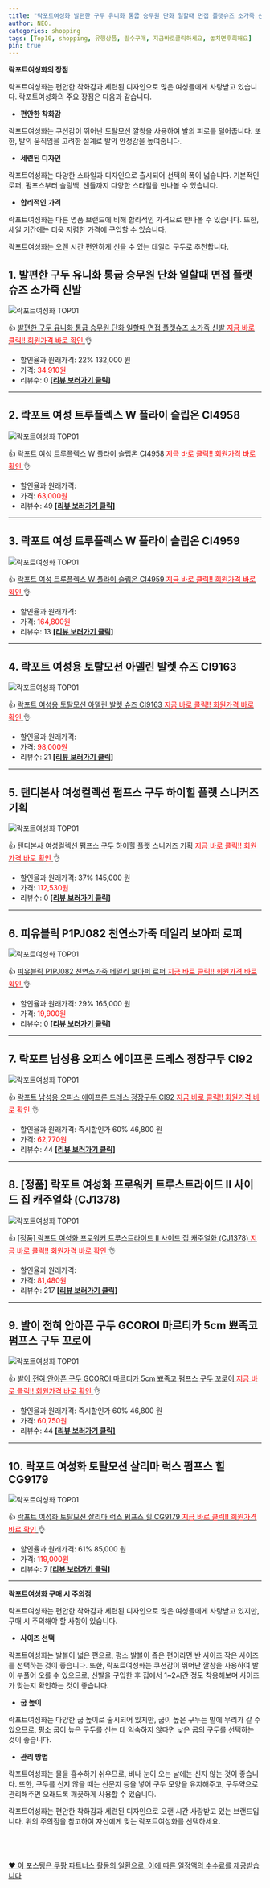 ```yaml
---
title: "락포트여성화 발편한 구두 유니화 통굽 승무원 단화 일할때 면접 플랫슈즈 소가죽 신발 특장점 필요 추천 제품 비교 최저 가격 비교 장점 구매 후기 구매평"
author: NEO.
categories: shopping
tags: [Top10, shopping, 유행상품, 필수구매, 지금바로클릭하세요, 놓치면후회해요]
pin: true
---
```

**락포트여성화의 장점**

락포트여성화는 편안한 착화감과 세련된 디자인으로 많은 여성들에게 사랑받고 있습니다. 락포트여성화의 주요 장점은 다음과 같습니다.

* **편안한 착화감**

락포트여성화는 쿠션감이 뛰어난 토탈모션 깔창을 사용하여 발의 피로를 덜어줍니다. 또한, 발의 움직임을 고려한 설계로 발의 안정감을 높여줍니다.

* **세련된 디자인**

락포트여성화는 다양한 스타일과 디자인으로 출시되어 선택의 폭이 넓습니다. 기본적인 로퍼, 펌프스부터 슬링백, 샌들까지 다양한 스타일을 만나볼 수 있습니다.

* **합리적인 가격**

락포트여성화는 다른 명품 브랜드에 비해 합리적인 가격으로 만나볼 수 있습니다. 또한, 세일 기간에는 더욱 저렴한 가격에 구입할 수 있습니다.

락포트여성화는 오랜 시간 편안하게 신을 수 있는 데일리 구두로 추천합니다.

   

## 1. 발편한 구두 유니화 통굽 승무원 단화 일할때 면접 플랫슈즈 소가죽 신발

![락포트여성화 TOP01](https://thumbnail7.coupangcdn.com/thumbnails/remote/490x490ex/image/vendor_inventory/0272/752c5751575cb401ebfdde4a941dde6197228d190d8f113a49b614228451.jpg)


👍 [발편한 구두 유니화 통굽 승무원 단화 일할때 면접 플랫슈즈 소가죽 신발 <font color=red> 지금 바로 클릭!! 회원가격 바로 확인 </font> ](https://link.coupang.com/re/AFFSDP?lptag=AF3617701&subid=GithubCoopas&pageKey=1858791475&traceid=V0-153&itemId=3159670070&vendorItemId=86839762605) 👌 


- 할인율과 원래가격: 22%  132,000   원
- 가격: <span style='color:red'>34,910원</span>
- 리뷰수: 0  [**[리뷰 보러가기 클릭]**](https://link.coupang.com/re/AFFSDP?lptag=AF3617701&subid=GithubCoopas&pageKey=1858791475&traceid=V0-153&itemId=3159670070&vendorItemId=86839762605)

---


   

## 2. 락포트 여성 트루플렉스 W 플라이 슬립온 CI4958

![락포트여성화 TOP01](https://thumbnail7.coupangcdn.com/thumbnails/remote/490x490ex/image/rs_quotation_api/eplbbyll/985c5aa8820d40e18987a4537977e599.jpg)


👍 [락포트 여성 트루플렉스 W 플라이 슬립온 CI4958 <font color=red> 지금 바로 클릭!! 회원가격 바로 확인 </font> ](https://link.coupang.com/re/AFFSDP?lptag=AF3617701&subid=GithubCoopas&pageKey=5801044332&traceid=V0-153&itemId=9949665078&vendorItemId=77232882243) 👌 


- 할인율과 원래가격: 
- 가격: <span style='color:red'>63,000원</span>
- 리뷰수: 49  [**[리뷰 보러가기 클릭]**](https://link.coupang.com/re/AFFSDP?lptag=AF3617701&subid=GithubCoopas&pageKey=5801044332&traceid=V0-153&itemId=9949665078&vendorItemId=77232882243)

---


   

## 3. 락포트 여성 트루플렉스 W 플라이 슬립온 CI4959

![락포트여성화 TOP01](https://thumbnail10.coupangcdn.com/thumbnails/remote/490x490ex/image/vendor_inventory/9b52/539453767a29ae3230e48f6aae7a87cf86fbf03bdf8e4ebcc5fdd6ee3770.jpg)


👍 [락포트 여성 트루플렉스 W 플라이 슬립온 CI4959 <font color=red> 지금 바로 클릭!! 회원가격 바로 확인 </font> ](https://link.coupang.com/re/AFFSDP?lptag=AF3617701&subid=GithubCoopas&pageKey=5801044194&traceid=V0-153&itemId=9949664433&vendorItemId=86285417459) 👌 


- 할인율과 원래가격: 
- 가격: <span style='color:red'>164,800원</span>
- 리뷰수: 13  [**[리뷰 보러가기 클릭]**](https://link.coupang.com/re/AFFSDP?lptag=AF3617701&subid=GithubCoopas&pageKey=5801044194&traceid=V0-153&itemId=9949664433&vendorItemId=86285417459)

---


   

## 4. 락포트 여성용 토탈모션 아델린 발렛 슈즈 CI9163

![락포트여성화 TOP01](https://thumbnail9.coupangcdn.com/thumbnails/remote/490x490ex/image/retail/images/2022/02/03/10/9/a6a9a26f-30ff-4538-b092-67bf4d9d2e6b.JPG)


👍 [락포트 여성용 토탈모션 아델린 발렛 슈즈 CI9163 <font color=red> 지금 바로 클릭!! 회원가격 바로 확인 </font> ](https://link.coupang.com/re/AFFSDP?lptag=AF3617701&subid=GithubCoopas&pageKey=6319945651&traceid=V0-153&itemId=13166393993&vendorItemId=80425091757) 👌 


- 할인율과 원래가격: 
- 가격: <span style='color:red'>98,000원</span>
- 리뷰수: 21  [**[리뷰 보러가기 클릭]**](https://link.coupang.com/re/AFFSDP?lptag=AF3617701&subid=GithubCoopas&pageKey=6319945651&traceid=V0-153&itemId=13166393993&vendorItemId=80425091757)

---


   

## 5. 탠디본사 여성컬렉션 펌프스 구두 하이힐 플랫 스니커즈 기획

![락포트여성화 TOP01](https://thumbnail9.coupangcdn.com/thumbnails/remote/490x490ex/image/vendor_inventory/2ec4/772415cfa923a440d4d94bfbf1728a5ff34ebf43d2b6343b289624732f37.jpg)


👍 [탠디본사 여성컬렉션 펌프스 구두 하이힐 플랫 스니커즈 기획 <font color=red> 지금 바로 클릭!! 회원가격 바로 확인 </font> ](https://link.coupang.com/re/AFFSDP?lptag=AF3617701&subid=GithubCoopas&pageKey=6997019866&traceid=V0-153&itemId=17145343798&vendorItemId=84318116061) 👌 


- 할인율과 원래가격: 37%  145,000   원
- 가격: <span style='color:red'>112,530원</span>
- 리뷰수: 0  [**[리뷰 보러가기 클릭]**](https://link.coupang.com/re/AFFSDP?lptag=AF3617701&subid=GithubCoopas&pageKey=6997019866&traceid=V0-153&itemId=17145343798&vendorItemId=84318116061)

---


   

## 6. 피유블릭 P1PJ082 천연소가죽 데일리 보아퍼 로퍼

![락포트여성화 TOP01](https://thumbnail9.coupangcdn.com/thumbnails/remote/490x490ex/image/vendor_inventory/e62e/39153119fc505ddd739f88a04cb303cfbdbb04f75cb4e634117b14434eeb.jpg)


👍 [피유블릭 P1PJ082 천연소가죽 데일리 보아퍼 로퍼 <font color=red> 지금 바로 클릭!! 회원가격 바로 확인 </font> ](https://link.coupang.com/re/AFFSDP?lptag=AF3617701&subid=GithubCoopas&pageKey=6213338726&traceid=V0-153&itemId=12396046737&vendorItemId=79665635142) 👌 


- 할인율과 원래가격: 29%  165,000   원
- 가격: <span style='color:red'>19,900원</span>
- 리뷰수: 0  [**[리뷰 보러가기 클릭]**](https://link.coupang.com/re/AFFSDP?lptag=AF3617701&subid=GithubCoopas&pageKey=6213338726&traceid=V0-153&itemId=12396046737&vendorItemId=79665635142)

---


   

## 7. 락포트 남성용 오피스 에이프론 드레스 정장구두 CI92

![락포트여성화 TOP01](https://thumbnail9.coupangcdn.com/thumbnails/remote/490x490ex/image/rs_quotation_api/r71fouop/87cd55b829d444a0affbecfbe6bc256b.jpg)


👍 [락포트 남성용 오피스 에이프론 드레스 정장구두 CI92 <font color=red> 지금 바로 클릭!! 회원가격 바로 확인 </font> ](https://link.coupang.com/re/AFFSDP?lptag=AF3617701&subid=GithubCoopas&pageKey=6362242522&traceid=V0-153&itemId=13436187274&vendorItemId=80690696995) 👌 


- 할인율과 원래가격: 즉시할인가 60%  46,800   원
- 가격: <span style='color:red'>62,770원</span>
- 리뷰수: 44  [**[리뷰 보러가기 클릭]**](https://link.coupang.com/re/AFFSDP?lptag=AF3617701&subid=GithubCoopas&pageKey=6362242522&traceid=V0-153&itemId=13436187274&vendorItemId=80690696995)

---


   

## 8. [정품] 락포트 여성화 프로워커 트루스트라이드 II 사이드 집 캐주얼화 (CJ1378)

![락포트여성화 TOP01](https://thumbnail9.coupangcdn.com/thumbnails/remote/490x490ex/image/vendor_inventory/49a8/286008c15e450c1ccc7228f1e734c6419cab3a52240402a40d11ce7c6376.jpg)


👍 [[정품] 락포트 여성화 프로워커 트루스트라이드 II 사이드 집 캐주얼화 (CJ1378) <font color=red> 지금 바로 클릭!! 회원가격 바로 확인 </font> ](https://link.coupang.com/re/AFFSDP?lptag=AF3617701&subid=GithubCoopas&pageKey=7265788899&traceid=V0-153&itemId=18517873160&vendorItemId=85656725419) 👌 


- 할인율과 원래가격: 
- 가격: <span style='color:red'>81,480원</span>
- 리뷰수: 217  [**[리뷰 보러가기 클릭]**](https://link.coupang.com/re/AFFSDP?lptag=AF3617701&subid=GithubCoopas&pageKey=7265788899&traceid=V0-153&itemId=18517873160&vendorItemId=85656725419)

---


   

## 9. 발이 전혀 안아픈 구두 GCOROI 마르티카 5cm 뾰족코 펌프스 구두 꼬로이

![락포트여성화 TOP01](https://thumbnail8.coupangcdn.com/thumbnails/remote/490x490ex/image/vendor_inventory/1ed9/ab71a989ac394e9d6c7c7049e8ba549fbdc5e508c76027c818f0fde1697e.png)


👍 [발이 전혀 안아픈 구두 GCOROI 마르티카 5cm 뾰족코 펌프스 구두 꼬로이 <font color=red> 지금 바로 클릭!! 회원가격 바로 확인 </font> ](https://link.coupang.com/re/AFFSDP?lptag=AF3617701&subid=GithubCoopas&pageKey=7201858516&traceid=V0-153&itemId=16517068577&vendorItemId=83593041697) 👌 


- 할인율과 원래가격: 즉시할인가 60%  46,800   원
- 가격: <span style='color:red'>60,750원</span>
- 리뷰수: 44  [**[리뷰 보러가기 클릭]**](https://link.coupang.com/re/AFFSDP?lptag=AF3617701&subid=GithubCoopas&pageKey=7201858516&traceid=V0-153&itemId=16517068577&vendorItemId=83593041697)

---


   

## 10. 락포트 여성화 토탈모션 살리마 럭스 펌프스 힐 CG9179

![락포트여성화 TOP01](https://thumbnail7.coupangcdn.com/thumbnails/remote/490x490ex/image/vendor_inventory/5fa5/0e3e1f1184fb7fb9f424d99c457583b52bb1167f0e9134460b3677ed2d61.jpg)


👍 [락포트 여성화 토탈모션 살리마 럭스 펌프스 힐 CG9179 <font color=red> 지금 바로 클릭!! 회원가격 바로 확인 </font> ](https://link.coupang.com/re/AFFSDP?lptag=AF3617701&subid=GithubCoopas&pageKey=1255235892&traceid=V0-153&itemId=2255531746&vendorItemId=86225050315) 👌 


- 할인율과 원래가격: 61%  85,000   원
- 가격: <span style='color:red'>119,000원</span>
- 리뷰수: 7  [**[리뷰 보러가기 클릭]**](https://link.coupang.com/re/AFFSDP?lptag=AF3617701&subid=GithubCoopas&pageKey=1255235892&traceid=V0-153&itemId=2255531746&vendorItemId=86225050315)

---
**락포트여성화 구매 시 주의점**

락포트여성화는 편안한 착화감과 세련된 디자인으로 많은 여성들에게 사랑받고 있지만, 구매 시 주의해야 할 사항이 있습니다.

* **사이즈 선택**

락포트여성화는 발볼이 넓은 편으로, 평소 발볼이 좁은 편이라면 반 사이즈 작은 사이즈를 선택하는 것이 좋습니다. 또한, 락포트여성화는 쿠션감이 뛰어난 깔창을 사용하여 발이 부풀어 오를 수 있으므로, 신발을 구입한 후 집에서 1~2시간 정도 착용해보며 사이즈가 맞는지 확인하는 것이 좋습니다.

* **굽 높이**

락포트여성화는 다양한 굽 높이로 출시되어 있지만, 굽이 높은 구두는 발에 무리가 갈 수 있으므로, 평소 굽이 높은 구두를 신는 데 익숙하지 않다면 낮은 굽의 구두를 선택하는 것이 좋습니다.

* **관리 방법**

락포트여성화는 물을 흡수하기 쉬우므로, 비나 눈이 오는 날에는 신지 않는 것이 좋습니다. 또한, 구두를 신지 않을 때는 신문지 등을 넣어 구두 모양을 유지해주고, 구두약으로 관리해주면 오래도록 깨끗하게 사용할 수 있습니다.

락포트여성화는 편안한 착화감과 세련된 디자인으로 오랜 시간 사랑받고 있는 브랜드입니다. 위의 주의점을 참고하여 자신에게 맞는 락포트여성화를 선택하세요.<br><br><br><br><br> [ ❤  이 포스팅은 쿠팡 파트너스 활동의 일환으로, 이에 따른 일정액의 수수료를 제공받습니다](https://link.coupang.com/a/bcEFyh)